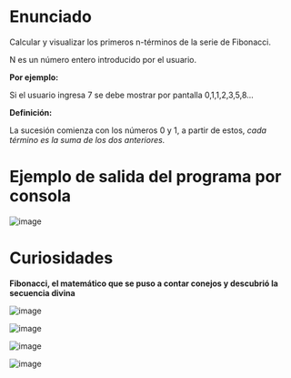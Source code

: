 # Enunciado

Calcular y visualizar los primeros n-términos de la serie de Fibonacci.

N es un número entero introducido por el usuario. 

**Por ejemplo:**

Si el usuario ingresa 7 se debe mostrar por pantalla 0,1,1,2,3,5,8…

**Definición:**

La sucesión comienza con los números 0 y 1, a partir de estos, *cada término es la suma de los dos anteriores.*

# Ejemplo de salida del programa por consola
![image](https://user-images.githubusercontent.com/91023374/139578345-993760a4-eaa6-4062-a69d-0ccb5ca8b1c1.png)

# Curiosidades

**Fibonacci, el matemático que se puso a contar conejos y descubrió la secuencia divina**

![image](https://user-images.githubusercontent.com/91023374/139578621-aa492d7f-551d-428b-aa87-703bb3c26950.png)

![image](https://user-images.githubusercontent.com/91023374/139578750-9e05c235-fcb9-4c98-8cf5-6543cd091c45.png)

![image](https://user-images.githubusercontent.com/91023374/139578685-1088b1e3-3a10-4412-889e-65e31429755c.png)

![image](https://user-images.githubusercontent.com/91023374/139578700-1375c358-bb48-4e12-bdfb-5a39ddd33465.png)

